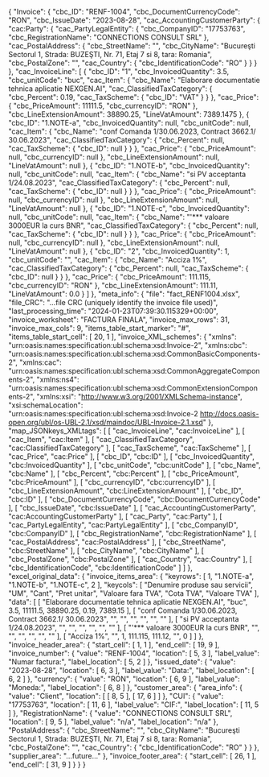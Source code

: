 {
    "Invoice": {
        "cbc_ID": "RENF-1004",
        "cbc_DocumentCurrencyCode": "RON",
        "cbc_IssueDate": "2023-08-28",
        "cac_AccountingCustomerParty": {
            "cac:Party": {
                "cac_PartyLegalEntity": {
                    "cbc_CompanyID": "17753763",
                    "cbc_RegistrationName": "CONNECTIONS CONSULT SRL"
                },
                "cac_PostalAddress": {
                    "cbc_StreetName": "",
                    "cbc_CityName": "Bucureşti Sectorul 1, Strada: BUZEŞTI, Nr. 71, Etaj 7 si 8, tara: Romania",
                    "cbc_PostalZone": "",
                    "cac_Country": {
                        "cbc_IdentificationCode": "RO"
                    }
                }
            }
        },
        "cac_InvoiceLine": [
            {
                "cbc_ID": "1",
                "cbc_InvoicedQuantity": 3.5,
                "cbc_unitCode": "buc",
                "cac_Item": {
                    "cbc_Name": "Elaborare documentatie tehnica aplicatie NEXGEN.AI",
                    "cac_ClassifiedTaxCategory": {
                        "cbc_Percent": 0.19,
                        "cac_TaxScheme": {
                            "cbc_ID": "VAT"
                        }
                    }
                },
                "cac_Price": {
                    "cbc_PriceAmount": 11111.5,
                    "cbc_currencyID": "RON"
                },
                "cbc_LineExtensionAmount": 38890.25,
                "LineVatAmount": 7389.1475
            },
            {
                "cbc_ID": "1.NOTE-a",
                "cbc_InvoicedQuantity": null,
                "cbc_unitCode": null,
                "cac_Item": {
                    "cbc_Name": "conf Comanda 1/30.06.2023, Contract 3662.1/ 30.06.2023",
                    "cac_ClassifiedTaxCategory": {
                        "cbc_Percent": null,
                        "cac_TaxScheme": {
                            "cbc_ID": null
                        }
                    }
                },
                "cac_Price": {
                    "cbc_PriceAmount": null,
                    "cbc_currencyID": null
                },
                "cbc_LineExtensionAmount": null,
                "LineVatAmount": null
            },
            {
                "cbc_ID": "1.NOTE-b",
                "cbc_InvoicedQuantity": null,
                "cbc_unitCode": null,
                "cac_Item": {
                    "cbc_Name": "si PV acceptanta 1/24.08.2023",
                    "cac_ClassifiedTaxCategory": {
                        "cbc_Percent": null,
                        "cac_TaxScheme": {
                            "cbc_ID": null
                        }
                    }
                },
                "cac_Price": {
                    "cbc_PriceAmount": null,
                    "cbc_currencyID": null
                },
                "cbc_LineExtensionAmount": null,
                "LineVatAmount": null
            },
            {
                "cbc_ID": "1.NOTE-c",
                "cbc_InvoicedQuantity": null,
                "cbc_unitCode": null,
                "cac_Item": {
                    "cbc_Name": "'*** valoare 3000EUR la curs BNR",
                    "cac_ClassifiedTaxCategory": {
                        "cbc_Percent": null,
                        "cac_TaxScheme": {
                            "cbc_ID": null
                        }
                    }
                },
                "cac_Price": {
                    "cbc_PriceAmount": null,
                    "cbc_currencyID": null
                },
                "cbc_LineExtensionAmount": null,
                "LineVatAmount": null
            },
            {
                "cbc_ID": "2",
                "cbc_InvoicedQuantity": 1,
                "cbc_unitCode": "",
                "cac_Item": {
                    "cbc_Name": "Acciza 1%",
                    "cac_ClassifiedTaxCategory": {
                        "cbc_Percent": null,
                        "cac_TaxScheme": {
                            "cbc_ID": null
                        }
                    }
                },
                "cac_Price": {
                    "cbc_PriceAmount": 111.115,
                    "cbc_currencyID": "RON"
                },
                "cbc_LineExtensionAmount": 111.11,
                "LineVatAmount": 0.0
            }
        ]
    },
    "meta_info": {
        "file": "fact_RENF1004.xlsx",
        "file_CRC": "...file CRC (uniquely identify the invoice file used)",
        "last_processing_time": "2024-01-23T07:39:30.115329+00:00",
        "invoice_worksheet": "FACTURA FINALA",
        "invoice_max_rows": 31,
        "invoice_max_cols": 9,
        "items_table_start_marker": "#",
        "items_table_start_cell": [
            20,
            1
        ],
        "invoice_XML_schemes": {
            "xmlns": "urn:oasis:names:specification:ubl:schema:xsd:Invoice-2",
            "xmlns:cbc": "urn:oasis:names:specification:ubl:schema:xsd:CommonBasicComponents-2",
            "xmlns:cac": "urn:oasis:names:specification:ubl:schema:xsd:CommonAggregateComponents-2",
            "xmlns:ns4": "urn:oasis:names:specification:ubl:schema:xsd:CommonExtensionComponents-2",
            "xmlns:xsi": "http://www.w3.org/2001/XMLSchema-instance",
            "xsi:schemaLocation": "urn:oasis:names:specification:ubl:schema:xsd:Invoice-2 http://docs.oasis-open.org/ubl/os-UBL-2.1/xsd/maindoc/UBL-Invoice-2.1.xsd"
        },
        "map_JSONkeys_XMLtags": [
            [
                "cac_InvoiceLine",
                "cac:InvoiceLine"
            ],
            [
                "cac_Item",
                "cac:Item"
            ],
            [
                "cac_ClassifiedTaxCategory",
                "cac:ClassifiedTaxCategory"
            ],
            [
                "cac_TaxScheme",
                "cac:TaxScheme"
            ],
            [
                "cac_Price",
                "cac:Price"
            ],
            [
                "cbc_ID",
                "cbc:ID"
            ],
            [
                "cbc_InvoicedQuantity",
                "cbc:InvoicedQuantity"
            ],
            [
                "cbc_unitCode",
                "cbc:unitCode"
            ],
            [
                "cbc_Name",
                "cbc:Name"
            ],
            [
                "cbc_Percent",
                "cbc:Percent"
            ],
            [
                "cbc_PriceAmount",
                "cbc:PriceAmount"
            ],
            [
                "cbc_currencyID",
                "cbc:currencyID"
            ],
            [
                "cbc_LineExtensionAmount",
                "cbc:LineExtensionAmount"
            ],
            [
                "cbc_ID",
                "cbc:ID"
            ],
            [
                "cbc_DocumentCurrencyCode",
                "cbc:DocumentCurrencyCode"
            ],
            [
                "cbc_IssueDate",
                "cbc:IssueDate"
            ],
            [
                "cac_AccountingCustomerParty",
                "cac:AccountingCustomerParty"
            ],
            [
                "cac_Party",
                "cac:Party"
            ],
            [
                "cac_PartyLegalEntity",
                "cac:PartyLegalEntity"
            ],
            [
                "cbc_CompanyID",
                "cbc:CompanyID"
            ],
            [
                "cbc_RegistrationName",
                "cbc:RegistrationName"
            ],
            [
                "cac_PostalAddress",
                "cac:PostalAddress"
            ],
            [
                "cbc_StreetName",
                "cbc:StreetName"
            ],
            [
                "cbc_CityName",
                "cbc:CityName"
            ],
            [
                "cbc_PostalZone",
                "cbc:PostalZone"
            ],
            [
                "cac_Country",
                "cac:Country"
            ],
            [
                "cbc_IdentificationCode",
                "cbc:IdentificationCode"
            ]
        ]
    },
    "excel_original_data": {
        "invoice_items_area": {
            "keyrows": [
                1,
                "1.NOTE-a",
                "1.NOTE-b",
                "1.NOTE-c",
                2
            ],
            "keycols": [
                "Denumire produse sau servicii",
                "UM",
                "Cant",
                "Pret unitar",
                "Valoare fara TVA",
                "Cota TVA",
                "Valoare TVA"
            ],
            "data": [
                [
                    "Elaborare documentatie tehnica aplicatie NEXGEN.AI",
                    "buc",
                    3.5,
                    11111.5,
                    38890.25,
                    0.19,
                    7389.15
                ],
                [
                    "conf Comanda 1/30.06.2023, Contract 3662.1/ 30.06.2023",
                    "",
                    "",
                    "",
                    "",
                    "",
                    ""
                ],
                [
                    "si PV acceptanta 1/24.08.2023",
                    "",
                    "",
                    "",
                    "",
                    "",
                    ""
                ],
                [
                    "'*** valoare 3000EUR la curs BNR",
                    "",
                    "",
                    "",
                    "",
                    "",
                    ""
                ],
                [
                    "Acciza 1%",
                    "",
                    1,
                    111.115,
                    111.12,
                    "",
                    0
                ]
            ]
        },
        "invoice_header_area": {
            "start_cell": [
                1,
                1
            ],
            "end_cell": [
                19,
                9
            ],
            "invoice_number": {
                "value": "RENF-1004",
                "location": [
                    5,
                    3
                ],
                "label_value": "Numar factura:",
                "label_location": [
                    5,
                    2
                ]
            },
            "issued_date": {
                "value": "2023-08-28",
                "location": [
                    6,
                    3
                ],
                "label_value": "Data:",
                "label_location": [
                    6,
                    2
                ]
            },
            "currency": {
                "value": "RON",
                "location": [
                    6,
                    9
                ],
                "label_value": "Moneda:",
                "label_location": [
                    6,
                    8
                ]
            },
            "customer_area": {
                "area_info": {
                    "value": "Client",
                    "location": [
                        [
                            8,
                            5
                        ],
                        [
                            17,
                            6
                        ]
                    ]
                },
                "CUI": {
                    "value": "17753763",
                    "location": [
                        11,
                        6
                    ],
                    "label_value": "CIF:",
                    "label_location": [
                        11,
                        5
                    ]
                },
                "RegistrationName": {
                    "value": "CONNECTIONS CONSULT SRL",
                    "location": [
                        9,
                        5
                    ],
                    "label_value": "n/a",
                    "label_location": "n/a"
                },
                "PostalAddress": {
                    "cbc_StreetName": "",
                    "cbc_CityName": "Bucureşti Sectorul 1, Strada: BUZEŞTI, Nr. 71, Etaj 7 si 8, tara: Romania",
                    "cbc_PostalZone": "",
                    "cac_Country": {
                        "cbc_IdentificationCode": "RO"
                    }
                }
            },
            "supplier_area": "...future..."
        },
        "invoice_footer_area": {
            "start_cell": [
                26,
                1
            ],
            "end_cell": [
                31,
                9
            ]
        }
    }
}

